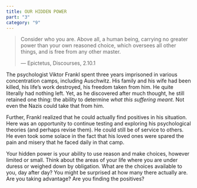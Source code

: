 ```yaml
---
title: OUR HIDDEN POWER
part: "3"
category: "9"
---
```


> Consider who you are. Above all, a human being, carrying no greater power than your own reasoned choice, which oversees all other things, and is free from any other master.
>
> — Epictetus, Discourses, 2.10.1

The psychologist Viktor Frankl spent three years imprisoned in various concentration camps, including Auschwitz. His family and his wife had been killed, his life’s work destroyed, his freedom taken from him. He quite literally had nothing left. Yet, as he discovered after much thought, he still retained one thing: the ability to determine _what this suffering meant_. Not even the Nazis could take that from him.

Further, Frankl realized that he could actually find positives in his situation. Here was an opportunity to continue testing and exploring his psychological theories (and perhaps revise them). He could still be of service to others. He even took some solace in the fact that his loved ones were spared the pain and misery that he faced daily in that camp.

Your hidden power is your ability to use reason and make choices, however limited or small. Think about the areas of your life where you are under duress or weighed down by obligation. What are the choices available to you, day after day? You might be surprised at how many there actually are. Are you taking advantage? Are you finding the positives?
